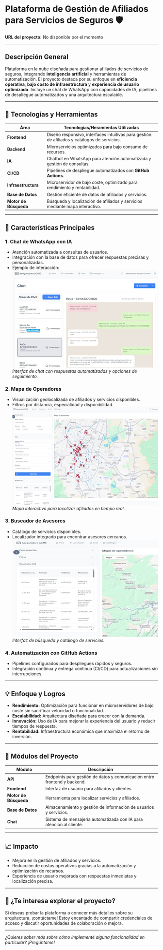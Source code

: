 # Plataforma de Gestión de Afiliados para Servicios de Seguros 🛡️

**URL del proyecto:** No disponible por el momento

---

## Descripción General
Plataforma en la nube diseñada para gestionar afiliados de servicios de seguros, integrando **inteligencia artificial** y herramientas de automatización. El proyecto destaca por su enfoque en **eficiencia operativa**, **bajo costo de infraestructura** y **experiencia de usuario optimizada**. Incluye un chat de WhatsApp con capacidades de IA, pipelines de despliegue automatizados y una arquitectura escalable.

---

## 🔧 Tecnologías y Herramientas

| Área                 | Tecnologías/Heramientas Utilizadas                                                                 |
| -------------------- | -------------------------------------------------------------------------------------------------- |
| **Frontend**         | Diseño responsivo, interfaces intuitivas para gestión de afiliados y catálogos de servicios.       |
| **Backend**          | Microservicios optimizados para bajo consumo de recursos.                                          |
| **IA**               | Chatbot en WhatsApp para atención automatizada y gestión de consultas.                             |
| **CI/CD**            | Pipelines de despliegue automatizados con **GitHub Actions**.                                      |
| **Infraestructura**  | Microservidor de bajo coste, optimizado para rendimiento y rentabilidad.                           |
| **Base de Datos**    | Gestión eficiente de datos de afiliados y servicios.                                               |
| **Motor de Búsqueda**| Búsqueda y localización de afiliados y servicios mediante mapa interactivo.                        |

---

## 📌 Características Principales

### 1. Chat de WhatsApp con IA
- Atención automatizada a consultas de usuarios.
- Integración con la base de datos para ofrecer respuestas precisas y personalizadas.
- Ejemplo de interacción:  
  ![Ejemplo de chat con IA](/assets/images/unsplash-project-01b-th.jpg)
  *Interfaz de chat con respuestas automatizadas y opciones de seguimiento.*

### 2. Mapa de Operadores
- Visualización geolocalizada de afiliados y servicios disponibles.
- Filtros por distancia, especialidad y disponibilidad.
  ![Ejemplo de chat con IA](/assets/images/unsplash-project-01-th.jpg)
  *Mapa interactivo para localizar afiliados en tiempo real.*

### 3. Buscador de Asesores
- Catálogo de servicios disponibles.
- Localizador integrado para encontrar asesores cercanos.
  ![Ejemplo de chat con IA](/assets/images/unsplash-project-01c-th.jpg)
  *Interfaz de búsqueda y catálogo de servicios.*

### 4. Automatización con GitHub Actions
- Pipelines configurados para despliegues rápidos y seguros.
- Integración continua y entrega continua (CI/CD) para actualizaciones sin interrupciones.

---

## 💡 Enfoque y Logros
- **Rendimiento:** Optimización para funcionar en microservidores de bajo coste sin sacrificar velocidad o funcionalidad.
- **Escalabilidad:** Arquitectura diseñada para crecer con la demanda.
- **Innovación:** Uso de IA para mejorar la experiencia del usuario y reducir tiempos de respuesta.
- **Rentabilidad:** Infraestructura económica que maximiza el retorno de inversión.

---

## 📂 Módulos del Proyecto

| Módulo          | Descripción                                                                                     |
| ----------------|-------------------------------------------------------------------------------------------------|
| **API**         | Endpoints para gestión de datos y comunicación entre frontend y backend.                        |
| **Frontend**    | Interfaz de usuario para afiliados y clientes.                                                  |
| **Motor de Búsqueda** | Herramienta para localizar servicios y afiliados.                                           |
| **Base de Datos** | Almacenamiento y gestión de información de usuarios y servicios.                              |
| **Chat**        | Sistema de mensajería automatizada con IA para atención al cliente.                            |

---




## 📈 Impacto
- Mejora en la gestión de afiliados y servicios.
- Reducción de costos operativos gracias a la automatización y optimización de recursos.
- Experiencia de usuario mejorada con respuestas inmediatas y localización precisa.

---

## 🔗 ¿Te interesa explorar el proyecto?
Si deseas probar la plataforma o conocer más detalles sobre su arquitectura, ¡contáctame! Estoy encantado de compartir credenciales de acceso y discutir oportunidades de colaboración o mejora.

---
*¿Quieres saber más sobre cómo implementé alguna funcionalidad en particular? ¡Pregúntame!*
